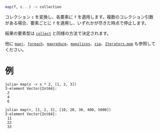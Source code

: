 ```julia
map(f, c...) -> collection
```

コレクション `c` を変換し、各要素に `f` を適用します。複数のコレクション引数がある場合、要素ごとに `f` を適用し、いずれかが尽きた時点で停止します。

結果の要素型は [`collect`](@ref) と同様の方法で決定されます。

他に [`map!`](@ref)、[`foreach`](@ref)、[`mapreduce`](@ref)、[`mapslices`](@ref)、[`zip`](@ref)、[`Iterators.map`](@ref) も参照してください。

# 例

```jldoctest
julia> map(x -> x * 2, [1, 2, 3])
3-element Vector{Int64}:
 2
 4
 6

julia> map(+, [1, 2, 3], [10, 20, 30, 400, 5000])
3-element Vector{Int64}:
 11
 22
 33
```
